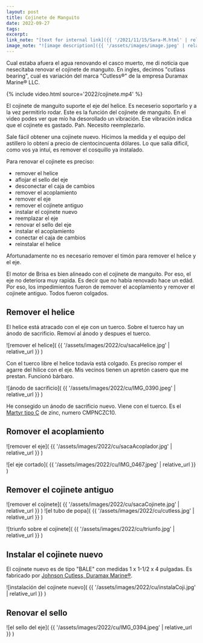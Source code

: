 ```yaml
---
layout: post
title: Cojinete de Manguito
date: 2022-09-27
tags:
excerpt:
link_note: "[text for internal link]({{ '/2021/11/15/Sara-M.html' | relative_url }})"
image_note: "![image description]({{ '/assets/images/image.jpeg' | relative_url }})"
---
```


Cual estaba afuera el agua renovando el casco muerto, me di noticia que
nesecitaba renovar el cojinete de manguito. En ingles, decimos
"cutlass bearing", cual es variación del marca "Cutless®" de la empresa
Duramax Marine® LLC.

{% include video.html source='2022/cojinete.mp4' %}

El cojinete de manguito suporte el eje del helice. Es neceserio
soportarlo y a la vez permitirlo rodar. Este es la función del cojinete
de manguito. En el video podes ver que mío ha desorollado un vibración.
Ese vibración indica que el cojinete es gastado. Pah. Necesito reemplezarlo.

Sale fácil obtener una cojinete nuevo. Hicimos la medida y el equipo del
astillero lo obtení a precio de cientocincuenta dólares. Lo que salía
díficil, como vos ya intuí, es remover el cosquillo ya instalado.

Para renovar el cojinete es preciso:
- remover el helice
- aflojar el sello del eje
- desconectar el caja de cambios
- remover el acoplamiento
- remover el eje
- remover el cojinete antiguo
- instalar el cojinete nuevo
- reemplazar el eje
- renovar el sello del eje
- instalar el acoplamiento
- conectar el caja de cambios
- reinstalar el helice

Afortunadamente no es necesario remover el timón para remover el helice y el
eje.

El motor de Brisa es bien alineado con el cojinete de manguito. Por eso, el
eje no deteriora muy rapida. Es decir que no había renovado hace un edád.
Por eso, los impedimientos fueron de remover el acoplamiento y
remover el cojinete antiguo. Todos fueron colgados.

## Remover el helice

El helice está atracado con el eje con un tuerco. Sobre el tuerco hay un
ánodo de sacrificio. Removí al ánodo y despues el tuerco.

![remover el helice](
  {{ '/assets/images/2022/cu/sacaHelice.jpg' | relative_url }}
)

Con el tuerco libre el helice todavía está colgado. Es preciso romper el
agarre del hilice con el eje. Mis vecinos tienen un apretón casero que me
prestan. Funcionó bárbaro.

![ánodo de sacrificio](
  {{ '/assets/images/2022/cu/IMG_0390.jpeg' | relative_url }}
)

He consegido un ánodo de sacrificio nuevo. Viene con el tuerco. Es el [Martyr
tipo C][martyr] de zinc, numero CMPNCZC10.

[martyr]: https://martyranodes.com/product/propeller-nut-anodes/

## Romover el acoplamiento

![remover el eje](
  {{ '/assets/images/2022/cu/sacaAcoplador.jpg' | relative_url }}
)

![el eje cortado](
  {{ '/assets/images/2022/cu/IMG_0467.jpeg' | relative_url }}
)

## Remover el cojinete antiguo
![remover el cojinete](
  {{ '/assets/images/2022/cu/sacaCojinete.jpg' | relative_url }}
)
![el tubo de popa](
  {{ '/assets/images/2022/cu/cutless.jpg' | relative_url }}
)

![triunfo sobre el cojinete](
  {{ '/assets/images/2022/cu/triunfo.jpg' | relative_url }}
)

## Instalar el cojinete nuevo

El cojinete nuevo es de tipo "BALE" con medidas 1 x 1-1/2 x 4 pulgadas.
Es fabricado por [Johnson Cutless, Duramax Marine®][durax].

[durax]: https://www.duramaxmarine.com/es/johnson-cutless/water-lubricated-rubber-bearings.htm

![instalación del cojinete nuevo](
  {{ '/assets/images/2022/cu/instalaCoji.jpg' | relative_url }}
)

## Renovar el sello
![el sello del eje](
  {{ '/assets/images/2022/cu/IMG_0394.jpeg' | relative_url }}
)

